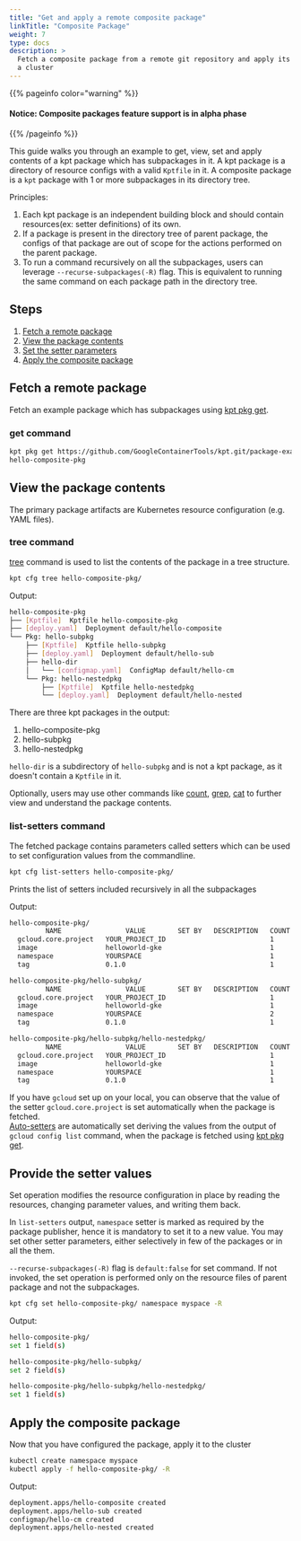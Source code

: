 ```yaml
---
title: "Get and apply a remote composite package"
linkTitle: "Composite Package"
weight: 7
type: docs
description: >
  Fetch a composite package from a remote git repository and apply its contents to
  a cluster
---
```


{{% pageinfo color="warning" %}}

#### Notice: Composite packages feature support is in alpha phase

{{% /pageinfo %}}

This guide walks you through an example to get, view, set and apply contents of a
kpt package which has subpackages in it. A kpt package is a directory of
resource configs with a valid `Kptfile` in it. A composite package is a `kpt` package
with 1 or more subpackages in its directory tree.

Principles:

1. Each kpt package is an independent building block and
   should contain resources(ex: setter definitions) of its own.
2. If a package is present in the directory tree of parent package,
   the configs of that package are out of scope for the actions performed
   on the parent package.
3. To run a command recursively on all the subpackages, users can leverage
   `--recurse-subpackages(-R)` flag. This is equivalent to running the same
   command on each package path in the directory tree.

## Steps

1. [Fetch a remote package](#fetch-a-remote-package)
2. [View the package contents](#view-the-package-contents)
3. [Set the setter parameters](#set-the-setter-parameters)
4. [Apply the composite package](#apply-the-composite-package)

## Fetch a remote package

Fetch an example package which has subpackages using [kpt pkg get].

### get command

```sh
kpt pkg get https://github.com/GoogleContainerTools/kpt.git/package-examples/hello-composite-pkg \
hello-composite-pkg
```

## View the package contents

The primary package artifacts are Kubernetes resource configuration
(e.g. YAML files).

### tree command

[tree] command is used to list the contents of the package in a tree structure.

```sh
kpt cfg tree hello-composite-pkg/
```

Output:

```sh
hello-composite-pkg
├── [Kptfile]  Kptfile hello-composite-pkg
├── [deploy.yaml]  Deployment default/hello-composite
└── Pkg: hello-subpkg
    ├── [Kptfile]  Kptfile hello-subpkg
    ├── [deploy.yaml]  Deployment default/hello-sub
    ├── hello-dir
    │   └── [configmap.yaml]  ConfigMap default/hello-cm
    └── Pkg: hello-nestedpkg
        ├── [Kptfile]  Kptfile hello-nestedpkg
        └── [deploy.yaml]  Deployment default/hello-nested
```

There are three kpt packages in the output:

1. hello-composite-pkg
2. hello-subpkg
3. hello-nestedpkg

`hello-dir` is a subdirectory of `hello-subpkg` and is not a kpt package, as it doesn't
contain a `Kptfile` in it.

Optionally, users may use other commands like [count], [grep], [cat] to
further view and understand the package contents.

### list-setters command

The fetched package contains parameters called setters which can be used to set configuration
values from the commandline.

```sh
kpt cfg list-setters hello-composite-pkg/
```

Prints the list of setters included recursively in all the subpackages

Output:

```sh
hello-composite-pkg/
         NAME                VALUE        SET BY   DESCRIPTION   COUNT   REQUIRED
  gcloud.core.project   YOUR_PROJECT_ID                          1       No
  image                 helloworld-gke                           1       No
  namespace             YOURSPACE                                1       Yes
  tag                   0.1.0                                    1       No

hello-composite-pkg/hello-subpkg/
         NAME                VALUE        SET BY   DESCRIPTION   COUNT   REQUIRED
  gcloud.core.project   YOUR_PROJECT_ID                          1       No
  image                 helloworld-gke                           1       No
  namespace             YOURSPACE                                2       Yes
  tag                   0.1.0                                    1       No

hello-composite-pkg/hello-subpkg/hello-nestedpkg/
         NAME                VALUE        SET BY   DESCRIPTION   COUNT   REQUIRED
  gcloud.core.project   YOUR_PROJECT_ID                          1       No
  image                 helloworld-gke                           1       No
  namespace             YOURSPACE                                1       Yes
  tag                   0.1.0                                    1       No
```

If you have `gcloud` set up on your local, you can observe that the value of the setter
`gcloud.core.project` is set automatically when the package is fetched.  
[Auto-setters] are automatically set deriving the values from the output of
`gcloud config list` command, when the package is fetched using [kpt pkg get].

## Provide the setter values

Set operation modifies the resource configuration in place by reading the resources,
changing parameter values, and writing them back.

In `list-setters` output, `namespace` setter is marked as required by the package
publisher, hence it is mandatory to set it to a new value. You may set other setter
parameters, either selectively in few of the packages or in all the them.

`--recurse-subpackages(-R)` flag is `default:false` for set command. If not invoked,
the set operation is performed only on the resource files of parent package and not
the subpackages.

```sh
kpt cfg set hello-composite-pkg/ namespace myspace -R
```

Output:

```sh
hello-composite-pkg/
set 1 field(s)

hello-composite-pkg/hello-subpkg/
set 2 field(s)

hello-composite-pkg/hello-subpkg/hello-nestedpkg/
set 1 field(s)
```

## Apply the composite package

Now that you have configured the package, apply it to the cluster

```sh
kubectl create namespace myspace
kubectl apply -f hello-composite-pkg/ -R
```

Output:

```sh
deployment.apps/hello-composite created
deployment.apps/hello-sub created
configmap/hello-cm created
deployment.apps/hello-nested created
```

[kpt pkg get]: ../../..//reference/pkg/get/
[tree]: https://googlecontainertools.github.io/kpt/reference/cfg/tree/
[count]: https://googlecontainertools.github.io/kpt/reference/cfg/count/
[grep]: https://googlecontainertools.github.io/kpt/reference/cfg/grep/
[cat]: https://googlecontainertools.github.io/kpt/reference/cfg/cat/
[auto-setters]: https://googlecontainertools.github.io/kpt/guides/producer/setters/#auto-setters
